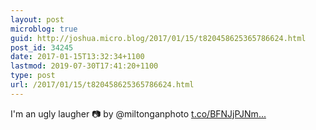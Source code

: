 ```yaml
---
layout: post
microblog: true
guid: http://joshua.micro.blog/2017/01/15/t820458625365786624.html
post_id: 34245
date: 2017-01-15T13:32:34+1100
lastmod: 2019-07-30T17:41:20+1100
type: post
url: /2017/01/15/t820458625365786624.html
---
```

I'm an ugly laugher 📷 by @miltonganphoto [t.co/BFNJjPJNm...](https://t.co/BFNJjPJNmv)
